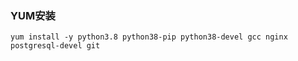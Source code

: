 ### YUM安装
```
yum install -y python3.8 python38-pip python38-devel gcc nginx postgresql-devel git

```